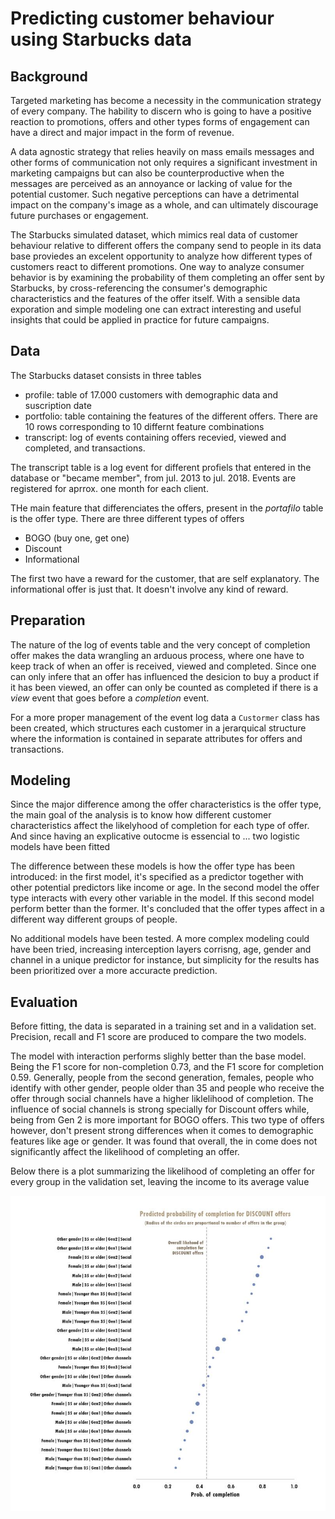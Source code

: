 # Predicting customer behaviour using Starbucks data

## Background 

Targeted marketing has become a necessity in the communication strategy of every company. The hability to discern who is going to have a positive reaction to promotions, offers and other types forms of engagement can have a direct and major impact in the form of revenue.

A data agnostic strategy that relies heavily on mass emails messages and other forms of communication  not only requires a significant investment in marketing campaigns but can also be counterproductive when the messages are perceived as an annoyance or lacking of value for the potential customer. Such negative perceptions can have a detrimental impact on the company's image as a whole, and can ultimately discourage future purchases or engagement.

The Starbucks simulated dataset, which mimics real data of customer behaviour relative to different offers the company send to people in its data base proviedes an excelent opportunity to analyze how different types of customers react to different promotions. One way to analyze consumer behavior is by examining the probability of them completing an offer sent by Starbucks, by cross-referencing the consumer's demographic characteristics and the features of the offer itself. With a sensible data exporation and simple modeling one can extract interesting and useful insights that could be applied in practice for future campaigns.

## Data

The Starbucks dataset consists in three tables

- profile: table of 17.000 customers with demographic data and suscription date
- portfolio: table containing the features of the different offers. There are 10 rows corresponding to 10 differnt feature combinations
- transcript: log of events containing offers recevied, viewed and completed, and transactions.


The transcript table is a log event for different profiels that entered in the database or "became member", from jul. 2013 to jul. 2018. Events are registered for aprrox. one month for each client.

THe main feature that differenciates the offers, present in the *portafilo* table is the offer type. There are three different types of offers

- BOGO (buy one, get one)
- Discount
- Informational

The first two have a reward for the customer, that are self explanatory. The informational offer is just that. It doesn't involve any kind of reward.


## Preparation

The nature of the log of events table and the very concept of completion offer makes the data wrangling an arduous process, where one have to keep track of when an offer is received, viewed and completed. Since one can only infere that an offer has influenced the desicion to buy a product if it has been viewed, an offer can only be counted as completed if there is a *view* event that goes before a *completion* event. 

For a more proper management of the event log data a `Custormer` class has been created, which structures each customer in a jerarquical structure where the information is contained in separate attributes for offers and transactions.


## Modeling

Since the major difference among the offer characteristics is the offer type, the main goal of the analysis is to know how different customer characteristics affect the likelyhood of completion for each type of offer. And since having an explicative outocme is essencial to ... two logistic models have been fitted

The difference between these models is how the offer type has been introduced: in the first model, it's specified as a predictor together with other potential predictors like income or age. In the second model the offer type interacts with every other variable in the model. If this second model perform better than the former. It's concluded that the offer types affect in a different way different groups of people.

No additional models have been tested. A more complex modeling could have been tried, increasing interception layers corrisng, age, gender and channel in a unique predictor for instance, but simplicity for the results has been prioritized over a more accuracte prediction.


## Evaluation

Before fitting, the data is separated in a training set and in a validation set. Precision, recall and F1 score are produced to compare the two models.

The model with interaction performs slighly better than the base model. Being the F1 score for non-completion 0.73, and the F1 score for completion 0.59. Generally, people from the second generation, females, people who identify with other gender, people older than 35 and people who receive the offer through social channels have a higher liklelihood of completion. The influence of social channels is strong specially for Discount offers while,  being from Gen 2 is more important for BOGO offers. This two type of offers however, don't present strong differences when it comes to demographic features like age or gender. It was found that overall, the in come does not significantly affect the likelihood of completing an offer.

Below there is a plot summarizing the likelihood of completing an offer for every group in the validation set, leaving the income to its average value

![Discount prob plot](https://github.com/MartinPons/Starbucks-customer-behaviour/blob/main/visualizations/probability_groups_point_discount.jpg)







